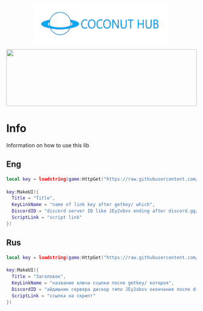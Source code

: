 <p align="center">
  <img src="https://github.com/HoyoGey/My-Lua-Project/blob/main/asset/hababa.png?raw=true" width="360" height="100">
</p>	
<img src="https://raw.githubusercontent.com/matfantinel/matfantinel/master/waves.svg" width="100%" height="150">

# Info
Information on how to use this lib

## Eng

```lua
local key = loadstring(game:HttpGet("https://raw.githubusercontent.com/HoyoGey/My-Lua-Project/main/UiLibs/KeySysUiLib.lua"))()

key:MakeUI({
  Title = "Title",
  KeyLinkName = "name of link key after getkey/ which",
  DiscordID = "discord server ID like JEy2xbvv ending after discord.gg/"
  ScriptLink = "script link"
})
```

## Rus

```lua
local key = loadstring(game:HttpGet("https://raw.githubusercontent.com/HoyoGey/My-Lua-Project/main/UiLibs/KeySysUiLib.lua"))()

key:MakeUI({
  Title = "Заголовок",
  KeyLinkName = "название ключа ссылки после getkey/ котороя",
  DiscordID = "айдишник сервера дискор типо JEy2xbvv окончания после discord.gg/"
  ScriptLink = "ссылка на скрипт"
})
```
